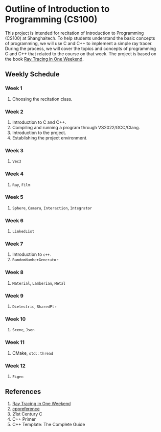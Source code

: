 # Outline of Introduction to Programming (CS100)

This project is intended for recitation of Introduction to Programming (CS100) at Shanghaitech. To help students understand the basic concepts of programming, we will use C and C++ to implement a simple ray tracer. During the process, we will cover the topics and concepts of programming C and C++ that related to the course on that week. The project is based on the book [Ray Tracing in One Weekend](https://raytracing.github.io/).

## Weekly Schedule

### Week 1

1. Choosing the recitation class.

### Week 2

1. Introduction to C and C++.
2. Compiling and running a program through VS2022/GCC/Clang.
3. Introduction to the project.
4. Establishing the project environment.

### Week 3

1. `Vec3`

### Week 4

1. `Ray`, `Film`

### Week 5

1. `Sphere`, `Camera`, `Interaction`, `Integrator`

### Week 6

1. `LinkedList`

### Week 7

1. Introduction to `c++`.
2. `RandomNumberGenerator`

### Week 8

1. `Material`, `Lamberian`, `Metal`

### Week 9

1. `Dielectric`, `SharedPtr`

### Week 10

1. `Scene`, `Json`

### Week 11

1. CMake, `std::thread`

### Week 12

1. `Eigen`

## References

1. [Ray Tracing in One Weekend](https://raytracing.github.io/)
2. [cppreference](https://en.cppreference.com/w/)
3. 21st Century C
4. C++ Primer
5. C++ Template: The Complete Guide
